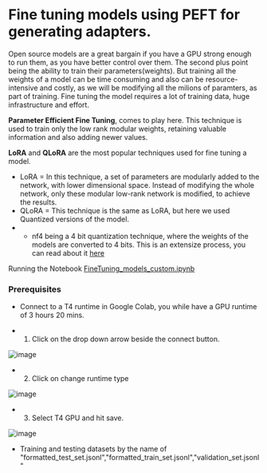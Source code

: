 # Fine tuning models using PEFT for generating adapters.

Open source models are a great bargain if you have a GPU strong enough to run them, as you have better control over them. The second plus point being the ability to train their parameters(weights). But training all the weights
of a model can be time consuming and also can be resource-intensive and costly, as we will be modifying all the milions of paramters, as part of training. Fine tuning the model requires a lot of training data, huge infrastructure and effort.

**Parameter Efficient Fine Tuning**, comes to play here. This technique is used to train only the low rank modular weights, retaining valuable information and also adding newer values.

**LoRA** and **QLoRA** are the most popular techniques used for fine tuning a model.

* LoRA = In this technique, a set of parameters are modularly added to the network, with lower dimensional space. Instead of modifying the whole network, only these modular low-rank network is modified, to achieve the results.
* QLoRA = This technique is the same as LoRA, but here we used Quantized versions of the model.
* * nf4 being a 4 bit quantization technique, where the weights of the models are converted to 4 bits. This is an extensize process, you can read about it [here](https://www.kaggle.com/code/lorentzyeung/what-s-4-bit-quantization-how-does-it-help-llama2)
 
Running the Notebook [FineTuning_models_custom.ipynb](FineTuning_models_custom.ipynb)

### Prerequisites

* Connect to a T4 runtime in Google Colab, you while have a GPU runtime of 3 hours 20 mins.

* 1. Click on the drop down arrow beside the connect button.

![image](https://github.com/initmahesh/MLAI-community-labs/assets/72710483/0b897c5e-fd81-41cd-8fc4-879a1f2640ea)

* 2. Click on change runtime type

![image](https://github.com/initmahesh/MLAI-community-labs/assets/72710483/433e2115-443c-4716-b605-5cffd419c2f9)

* 3. Select T4 GPU and hit save.

![image](https://github.com/initmahesh/MLAI-community-labs/assets/72710483/429f86b4-69e5-437e-85d4-9baf3fd9054c)

* Training and testing datasets by the name of "formatted_test_set.jsonl","formatted_train_set.jsonl","validation_set.jsonl"
